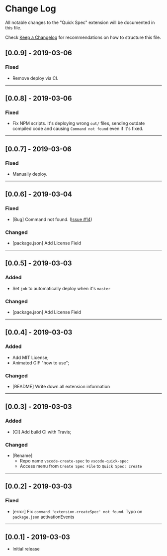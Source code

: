 # Change Log

All notable changes to the "Quick Spec" extension will be documented in this file.

Check [Keep a Changelog](http://keepachangelog.com/) for recommendations on how to structure this file.

## [0.0.9] - 2019-03-06

### Fixed

- Remove deploy via CI.

---

## [0.0.8] - 2019-03-06

### Fixed

- Fix NPM scripts. It's deploying wrong `out/` files, sending outdate compiled code and causing `Command not found` even if it's fixed.

---

## [0.0.7] - 2019-03-06

### Fixed

- Manually deploy.

---

## [0.0.6] - 2019-03-04

### Fixed

- [Bug] Command not found. ([Issue #14](https://github.com/raulfdm/vscode-quick-spec/issues/14))

### Changed

- [package.json] Add License Field

---

## [0.0.5] - 2019-03-03

### Added

- Set `job` to automatically deploy when it's `master`

### Changed

- [package.json] Add License Field

---

## [0.0.4] - 2019-03-03

### Added

- Add MIT License;
- Animated GIF "how to use";

### Changed

- [README] Write down all extension information

---

## [0.0.3] - 2019-03-03

### Added

- [CI] Add build CI with Travis;

### Changed

- [Rename]
  - Repo name `vscode-create-spec` to `vscode-quick-spec`
  - Access menu from `Create Spec File` to `Quick Spec: create`

---

## [0.0.2] - 2019-03-03

### Fixed

- [error] Fix `command 'extension.createSpec' not found`. Typo on `package.json` activationEvents

---

## [0.0.1] - 2019-03-03

- Initial release
